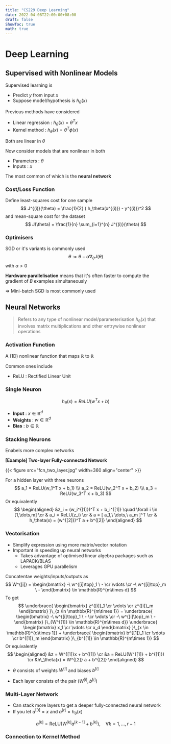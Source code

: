 ```yaml
---
title: "CS229 Deep Learning"
date: 2022-04-08T22:00:00+08:00
draft: false
ShowToc: true
math: true
---
```


# Deep Learning

## Supervised with Nonlinear Models

Supervised learning is

- Predict $y$ from input $x$
- Suppose model/hypothesis is $h_\theta(x)$

Previous methods have considered

- Linear regression : $h_\theta(x) = \theta^Tx$
- Kernel method : $h_\theta(x) = \theta^T \phi(x)$

Both are linear in $\theta$



Now consider models that are nonlinear in both

- Parameters : $\theta$
- Inputs : $x$

The most common of which is the **neural network**



### Cost/Loss Function

Define least-squares cost for one sample
$$
J^{(i)}(\theta) = \frac{1}{2} ( h_\theta(x^{(i)}) - y^{(i)})^2
$$
and mean-square cost for the dataset
$$
J(\theta) = \frac{1}{n} \sum_{i=1}^{n} J^{(i)}(\theta)
$$

### Optimisers

SGD or it's variants is commonly used
$$
\theta := \theta - \alpha \nabla_\theta J(\theta)
$$
with $\alpha > 0$

**Hardware parallelisation** means that it's often faster to compute the gradient of $B$ examples simultaneously

$\Rightarrow$ Mini-batch SGD is most commonly used


## Neural Networks

>  Refers to any type of nonlinear model/parameterisation $h_\theta(x)$ that involves matrix multiplications and other entrywise nonlinear operations

### Activation Function

A (1D) nonlinear function that maps $\mathbb{R}$ to $\mathbb{R}$

Common ones include

- ReLU : Rectified Linear Unit

### Single Neuron

$$
h_\theta(x) = ReLU(w^Tx + b)
$$

- **Input** : $x \in \mathbb{R}^d$
- **Weights** : $w \in \mathbb{R}^d$
- **Bias** : $b \in \mathbb{R}$

### Stacking Neurons

Enabels more complex networks

**[Example] Two-layer Fully-connected Network**

{{< figure src="fcn_two_layer.jpg" width=360  align="center" >}}

For a hidden layer with three neurons
$$
a_1 = ReLU(w_1^T x + b_1) \\\
a_2 = ReLU(w_2^T x + b_2) \\\
a_3 = ReLU(w_3^T x + b_3)
$$
Or equivalently
$$
\begin{aligned}
&z_i = (w_i^{[1]})^T x + b_i^{[1]}
\quad \forall i \in [1,\dots,m] \cr
& a_i = ReLU(z_i) \cr
& a = [ a_1,\ \dots,\ a_m ]^T \cr
& h_\theta(x) = (w^{[2]})^T a + b^{[2]}
\end{aligned}
$$

### Vectorisation

- Simplify expression using more matrix/vector notation
- Important in speeding up neural networks
  - Takes advantage of optimised linear algebra packages such as LAPACK/BLAS
  - Leverages GPU parallelism

Concatentae weights/inputs/outputs as
$$
W^{[i]} = \begin{bmatrix}
-\ w^{[i]\top}_1 \ - \cr
\vdots \cr
-\ w^{[i]\top}_m \ -
\end{bmatrix} \in \mathbb{R}^{m\times d}
$$
To get
$$
\underbrace{
	\begin{bmatrix}
		z^{[i]}_1 \cr
		\vdots \cr
		z^{[i]}_m
    \end{bmatrix}
}\_{z \in \mathbb{R}^{m\times 1}} =
\underbrace{
	\begin{bmatrix}
		-\ w^{[i]\top}_1 \ - \cr
		\vdots \cr
		-\ w^{[i]\top}_m \ -
	\end{bmatrix}
}\_{W^{[1]} \in \mathbb{R}^{m\times d}}
\underbrace{
	\begin{bmatrix} x_1 \cr \vdots \cr x_d \end{bmatrix}
}\_{x \in \mathbb{R}^{d\times 1}} +
\underbrace{
	\begin{bmatrix}
		b^{[1]}_1 \cr
		\vdots \cr
		b^{[1]}_m
	\end{bmatrix}
}\_{b^{[1]} \in \mathbb{R}^{m\times 1}}
$$
Or equivalently
$$
\begin{aligned}
&z = W^{[1]}x + b^{[1]} \cr
&a = ReLU(W^{[1]} + b^{[1]}) \cr
&h\_\theta(x) = W^{[2]} a + b^{[2]}
\end{aligned}
$$

- $\theta$ consists of weights $W^{[i]}$ and biases $b^{[i]}$

- Each layer consists of the pair $(W^{[i]}, b^{[i]})$



### Multi-Layer Network

- Can stack more layers to get a deeper fully-connected neural network
- If you let $a^{[0]} = x$ and $a^{[r]} = h_\theta(x)$

$$
a^{[k]} = \text{ReLU}\left(
	W^{[k]} a^{[k-1]} + b^{[k]}
\right), \quad \forall k=1,\dots,r-1
$$

### Connection to Kernel Method

